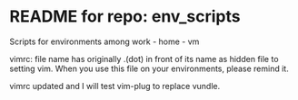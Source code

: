 # README for repo: env_scripts
Scripts for environments among work - home - vm


vimrc: file name has originally .(dot) in front of its name as hidden file to setting vim. When you use this file on your environments, please remind it.

vimrc updated and I will test vim-plug to replace vundle.
